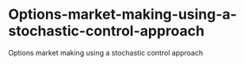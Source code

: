 # Options-market-making-using-a-stochastic-control-approach
Options market making using a stochastic control approach
